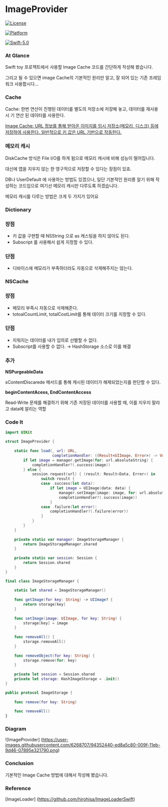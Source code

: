 # ImageProvider



[![License](https://img.shields.io/cocoapods/l/SwiftString.svg?style=flat)](http://cocoapods.org/pods/SwiftString)

[![Platform](https://img.shields.io/cocoapods/p/SwiftString.svg?style=flat)](http://cocoapods.org/pods/SwiftString)

[![Swift-5.0](http://img.shields.io/badge/Swift-5.0-blue.svg)]()



### At Glance

Swift toy 프로젝트에서 사용할 Image Cache 코드를 간단하게 작성해 봤습니다.

그리고 될 수 있으면 image Cache의 기본적인 원리만 알고, 잘 되어 있는 기존 프레임워크 사용합시다...



### Cache

Cache: 한번 연산이 진행된 데이터를 별도의 저장소에 저장해 놓고, 데이터를 재사용 시 기 연산 된 데이터를 사용한다.

[Image Cache: URL 정보를 통해 받아온 이미지를 임시 저장소(메모리, 디스크) 등에 저장하여 사용한다. 일반적으로 키 값은 URL 기반으로 작동한다.](https://github.com/hirohisa/ImageLoaderSwift)



### 메모리 캐시

DiskCache 방식은 File I/O를 하게 됨으로 메모리 캐시에 비해 성능이 떨어집니다.

대신에 앱을 지우지 않는 한 영구적으로 저장할 수 있다는 장점이 있죠.

DB나 UserDefault 에 사용하는 방법도 있겠으나, 일단 기본적인 원리릉 알기 위해 작성하는 코드임으로 여기선 메모리 캐시만 다루도록 하겠습니다.

메모리 캐시를 다루는 방법은 크게 두 가지가 있어요



### Dictionary

### 장점

- 키 값을 구현할 때 NSString 으로 as 캐스팅을 하지 않아도 된다.
- Subscript 를 사용해서 쉽게 지정할 수 있다.

### 단점

- 디바이스에 메모리가 부족하더라도 자동으로 삭제해주지는 않는다.



### NSCache

### 장점

- 메모리 부족시 자동으로 삭제해준다.
- totoalCountLimit, totalCostLimit를 통해 데이터 크기를 지정할 수 있다.

### 단점

- 지워지는 데이터를 내가 임의로 선별할 수 없다.
- Subscript를 사용할 수 없다. → HashStorage 소스로 이를 해결

### 추가

**NSPurgeableData**

sContentDiscarede 메서드를 통해 캐시된 데이터가 해제되었는지를 판단할 수 있다.

**beginContentAcess, EndContentAccess**

Read-Write 문제를 해결하기 위해 기존 저장된 데이터를 사용할 때, 이를 지우지 말라고 data에 알리는 역할



### Code It

```swift
import UIKit

struct ImageProvider {
    
    static func load(_ url: URL,
                     completionHandler: ((Result<UIImage, Error>) -> Void)? = nil) {
        if let image = manager.getImage(for: url.absoluteString) {
            completionHandler?(.success(image))
        } else {
            session.request(url) { (result: Result<Data, Error>) in
                switch result {
                case .success(let data):
                    if let image = UIImage(data: data) {
                        manager.setImage(image: image, for: url.absoluteString)
                        completionHandler?(.success(image))
                    }
                case .failure(let error):
                    completionHandler?(.failure(error))
                }
            }
        }
    }
    
    private static var manager: ImageStorageManager {
        return ImageStorageManager.shared
    }
 
    private static var session: Session {
        return Session.shared
    }
}

final class ImageStorageManager {
    
    static let shared = ImageStorageManager()
        
    func getImage(for key: String) -> UIImage? {
        return storage[key]
    }
    
    func setImage(image: UIImage, for key: String) {
        storage[key] = image
    }
    
    func removeAll() {
        storage.removeAll()
    }
    
    func removeObject(for key: String) {
        storage.remove(for: key)
    }
    
    private let session = Session.shared
    private let storage: HashImageStorage = .init()
}

public protocol ImageStorage {
    
    func remove(for key: String)
    
    func removeAll()
}
```



### Diagram

![ImageProvider] (https://user-images.githubusercontent.com/6268707/94352440-ed8a5c80-009f-11eb-9d46-07895e321790.png)



### Conclusion

기본적인 Image Cache 방법에 대해서 작성해 봤습니다.



### Reference

[ImageLoader] (https://github.com/hirohisa/ImageLoaderSwift)
